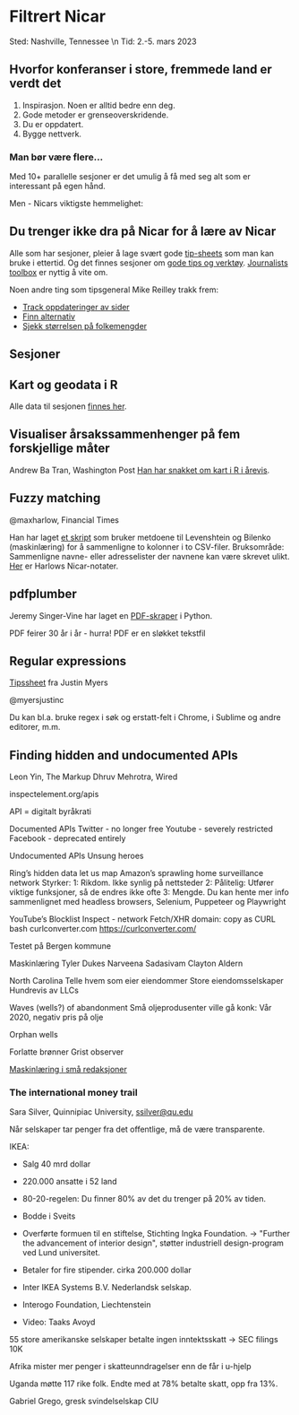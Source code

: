 Filtrert Nicar
==============

Sted: Nashville, Tennessee \n
Tid: 2.-5. mars 2023

## Hvorfor konferanser i store, fremmede land er verdt det
1. Inspirasjon. Noen er alltid bedre enn deg.
2. Gode metoder er grenseoverskridende.
3. Du er oppdatert.
4. Bygge nettverk.

### Man bør være flere...
Med 10+ parallelle sesjoner er det umulig å få med seg alt som er interessant på egen hånd.

Men - Nicars viktigste hemmelighet:

## Du trenger ikke dra på Nicar for å lære av Nicar

Alle som har sesjoner, pleier å lage svært gode [tip-sheets](https://www.ire.org/training/conferences/nicar-2023/nicar-2023-tipsheets/) som man kan bruke i ettertid.
Og det finnes sesjoner om [gode tips og verktøy](https://ire-resources.s3.us-west-1.amazonaws.com/tipsheets/20230302-30004.pdf).
[Journalists toolbox](https://www.journaliststoolbox.org/) er nyttig å vite om.

Noen andre ting som tipsgeneral Mike Reilley trakk frem:
- [Track oppdateringer av sider](Distill.io)
- [Finn alternativ](AlternativeTo.net)
- [Sjekk størrelsen på folkemengder](mapchecking.com)


Sesjoner
--------

## Kart og geodata i R
Alle data til sesjonen [finnes her](https://paldhous.github.io/NICAR/2023/r-sf-mapping-geo-analysis.html).


## Visualiser årsakssammenhenger på fem forskjellige måter
Andrew Ba Tran, Washington Post
[Han har snakket om kart i R i årevis](https://nicar.r-journalism.com/2023/data_prep.html).


## Fuzzy matching
@maxharlow, Financial Times

Han har laget [et skript](github.com/maxharlow/csvmatch) som bruker metdoene til Levenshtein og Bilenko (maskinlæring) for å sammenligne to kolonner i to CSV-filer.
Bruksområde: Sammenligne navne- eller adresselister der navnene kan være skrevet ulikt.
[Her](bit.ly/nicar23-fuzzy) er Harlows Nicar-notater.

## pdfplumber
Jeremy Singer-Vine har laget en [PDF-skraper](github.com/jsvibne/pdfplumber) i Python.

PDF feirer 30 år i år - hurra!
PDF er en sløkket tekstfil

## Regular expressions
[Tipssheet](jmye.rs/nicar-regex) fra Justin Myers 

@myersjustinc

Du kan bl.a. bruke regex i søk og erstatt-felt i Chrome, i Sublime og andre editorer, m.m.

## Finding hidden and undocumented APIs
Leon Yin, The Markup
Dhruv Mehrotra, Wired

inspectelement.org/apis

API = digitalt byråkrati

Documented APIs
Twitter - no longer free
Youtube - severely restricted
Facebook - deprecated entirely

Undocumented APIs
Unsung heroes

Ring’s hidden data let us map Amazon’s sprawling home surveillance network
Styrker:
1: Rikdom. Ikke synlig på nettsteder
2: Pålitelig: Utfører viktige funksjoner, så de endres ikke ofte
3: Mengde. Du kan hente mer info sammenlignet med headless browsers, Selenium, Puppeteer og Playwright

YouTube’s Blocklist
Inspect - network
Fetch/XHR
domain:
copy as CURL bash
curlconverter.com
https://curlconverter.com/

Testet på Bergen kommune

Maskinlæring
Tyler Dukes
Narveena Sadasivam
Clayton Aldern

North Carolina
Telle hvem som eier eiendommer
Store eiendomsselskaper
Hundrevis av LLCs

Waves (wells?) of abandonment
Små oljeprodusenter ville gå konk: Vår 2020, negativ pris på olje

Orphan wells

Forlatte brønner
Grist observer

[Maskinlæring i små redaksjoner](tinyurl.com/NICAR23-Supercharge)


### The international money trail
Sara Silver, Quinnipiac University, ssilver@qu.edu

Når selskaper tar penger fra det offentlige, må de være transparente.

IKEA: 
* Salg 40 mrd dollar
* 220.000 ansatte i 52 land
* 80-20-regelen: Du finner 80% av det du trenger på 20% av tiden.
* Bodde i Sveits
* Overførte formuen til en stiftelse, Stichting Ingka Foundation. -> "Further the advancement of interior design", støtter industriell design-program ved Lund universitet.
* Betaler for fire stipender. cirka 200.000 dollar

* Inter IKEA Systems B.V. Nederlandsk selskap.
* Interogo Foundation, Liechtenstein
* Video: Taaks Avoyd

55 store amerikanske selskaper betalte ingen inntektsskatt -> SEC filings 10K

Afrika mister mer penger i skatteunndragelser enn de får i u-hjelp

Uganda møtte 117 rike folk. Endte med at 78% betalte skatt, opp fra 13%.

Gabriel Grego, gresk svindelselskap CIU
